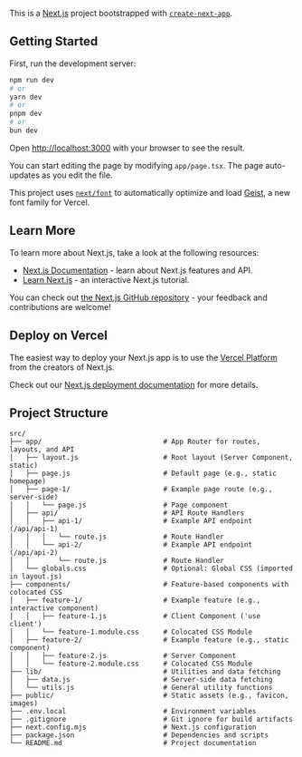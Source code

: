 This is a [Next.js](https://nextjs.org) project bootstrapped with [`create-next-app`](https://nextjs.org/docs/app/api-reference/cli/create-next-app).

## Getting Started

First, run the development server:

```bash
npm run dev
# or
yarn dev
# or
pnpm dev
# or
bun dev
```

Open [http://localhost:3000](http://localhost:3000) with your browser to see the result.

You can start editing the page by modifying `app/page.tsx`. The page auto-updates as you edit the file.

This project uses [`next/font`](https://nextjs.org/docs/app/building-your-application/optimizing/fonts) to automatically optimize and load [Geist](https://vercel.com/font), a new font family for Vercel.

## Learn More

To learn more about Next.js, take a look at the following resources:

- [Next.js Documentation](https://nextjs.org/docs) - learn about Next.js features and API.
- [Learn Next.js](https://nextjs.org/learn) - an interactive Next.js tutorial.

You can check out [the Next.js GitHub repository](https://github.com/vercel/next.js) - your feedback and contributions are welcome!

## Deploy on Vercel

The easiest way to deploy your Next.js app is to use the [Vercel Platform](https://vercel.com/new?utm_medium=default-template&filter=next.js&utm_source=create-next-app&utm_campaign=create-next-app-readme) from the creators of Next.js.

Check out our [Next.js deployment documentation](https://nextjs.org/docs/app/building-your-application/deploying) for more details.

## Project Structure
```
src/
├── app/                              # App Router for routes, layouts, and API
│   ├── layout.js                     # Root layout (Server Component, static)
│   ├── page.js                       # Default page (e.g., static homepage)
│   ├── page-1/                       # Example page route (e.g., server-side)
│   │   └── page.js                   # Page component
│   ├── api/                          # API Route Handlers
│   │   ├── api-1/                    # Example API endpoint (/api/api-1)
│   │   │   └── route.js              # Route Handler
│   │   └── api-2/                    # Example API endpoint (/api/api-2)
│   │       └── route.js              # Route Handler
│   └── globals.css                   # Optional: Global CSS (imported in layout.js)
├── components/                       # Feature-based components with colocated CSS
│   ├── feature-1/                    # Example feature (e.g., interactive component)
│   │   ├── feature-1.js              # Client Component ('use client')
│   │   └── feature-1.module.css      # Colocated CSS Module
│   ├── feature-2/                    # Example feature (e.g., static component)
│   │   ├── feature-2.js              # Server Component
│   │   └── feature-2.module.css      # Colocated CSS Module
├── lib/                              # Utilities and data fetching
│   ├── data.js                       # Server-side data fetching
│   └── utils.js                      # General utility functions
├── public/                           # Static assets (e.g., favicon, images)
├── .env.local                        # Environment variables
├── .gitignore                        # Git ignore for build artifacts
├── next.config.mjs                   # Next.js configuration
├── package.json                      # Dependencies and scripts
└── README.md                         # Project documentation
```